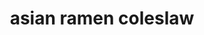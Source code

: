 ---
servings: 12 servings
notes:
directions: |-
  1. In a large mixing bowl combine the coleslaw, ramen noodles, green onions, sliced almonds, sunflower seeds, mandarin oranges and fresh parsley and toss to combine
  2. In a salad dressing container combine the extra virgin olive oil, white wine vinegar, honey, sugar and the dash of salt and pepper and mix
  3. Gently pour the dressing over the ramen salad and toss to combine
ingredients: |-
  * 16 oz -bag of coleslaw mix
  * 6 oz package ramen noodles (discard the seasoning)
  * 5 green onions (green parts chopped)
  * 1 cup sliced almonds
  * 1 cup sunflower seeds
  * 1 cup mandarin orange slices (halved)
  * 1/4 fresh chopped parsley
  _For the dressing:_
  * 3/4 cup extra virgin olive oil (you can also use vegetable oil or any cooking oil)
  * 1/3 cup white wine vinegar
  * 3 tablespoons honey
  * 1 tablespoon sugar
  * pinch of salt and pepper
rating: 4
ease: easy
category: side dish
subcategory:
href: 'https://thefeedfeed.com/acedarspoon/coleslaw-almond-and-mandarin-orange-salad-with-ramen-noodles'
totalTime: 15 minutes
cookTime:
prepTime: 15 minutes
title: asian ramen coleslaw
path: /asian-ramen-coleslaw
---